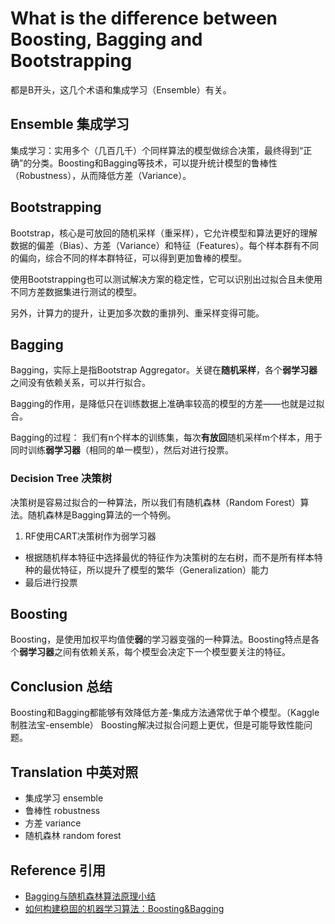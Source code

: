 # What is the difference between Boosting, Bagging and Bootstrapping

都是B开头，这几个术语和集成学习（Ensemble）有关。

## Ensemble 集成学习

集成学习：实用多个（几百几千）个同样算法的模型做综合决策，最终得到“正确”的分类。Boosting和Bagging等技术，可以提升统计模型的鲁棒性（Robustness），从而降低方差（Variance）。

## Bootstrapping

Bootstrap，核心是可放回的随机采样（重采样），它允许模型和算法更好的理解数据的偏差（Bias）、方差（Variance）和特征（Features）。每个样本群有不同的偏向，综合不同的样本群特征，可以得到更加鲁棒的模型。

使用Bootstrapping也可以测试解决方案的稳定性，它可以识别出过拟合且未使用不同方差数据集进行测试的模型。

另外，计算力的提升，让更加多次数的重排列、重采样变得可能。

## Bagging

Bagging，实际上是指Bootstrap Aggregator。关键在**随机采样**，各个**弱学习器**之间没有依赖关系，可以并行拟合。

Bagging的作用，是降低只在训练数据上准确率较高的模型的方差——也就是过拟合。

Bagging的过程：
我们有n个样本的训练集，每次**有放回**随机采样m个样本，用于同时训练**弱学习器**（相同的单一模型），然后对进行投票。

### Decision Tree 决策树

决策树是容易过拟合的一种算法，所以我们有随机森林（Random Forest）算法。随机森林是Bagging算法的一个特例。

1. RF使用CART决策树作为弱学习器
+ 根据随机样本特征中选择最优的特征作为决策树的左右树，而不是所有样本特种的最优特征，所以提升了模型的繁华（Generalization）能力
+ 最后进行投票

## Boosting

Boosting，是使用加权平均值使**弱**的学习器变强的一种算法。Boosting特点是各个**弱学习器**之间有依赖关系，每个模型会决定下一个模型要关注的特征。

## Conclusion 总结

Boosting和Bagging都能够有效降低方差-集成方法通常优于单个模型。（Kaggle制胜法宝-ensemble）
Boosting解决过拟合问题上更优，但是可能导致性能问题。

## Translation 中英对照

* 集成学习 ensemble
* 鲁棒性 robustness
* 方差 variance
* 随机森林 random forest

## Reference 引用
* [Bagging与随机森林算法原理小结](https://www.cnblogs.com/pinard/p/6156009.html)
* [如何构建稳固的机器学习算法：Boosting&Bagging](https://www.jiqizhixin.com/articles/2017-11-25-2)